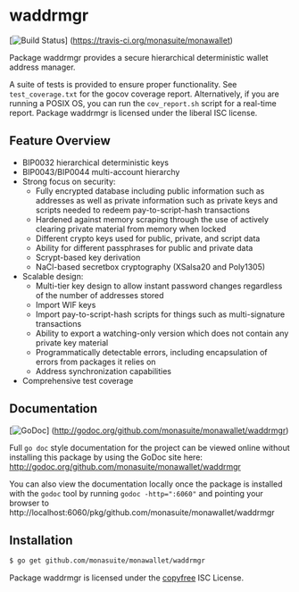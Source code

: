 waddrmgr
========

[![Build Status](https://travis-ci.org/monasuite/monawallet.png?branch=master)]
(https://travis-ci.org/monasuite/monawallet)

Package waddrmgr provides a secure hierarchical deterministic wallet address
manager.

A suite of tests is provided to ensure proper functionality.  See
`test_coverage.txt` for the gocov coverage report.  Alternatively, if you are
running a POSIX OS, you can run the `cov_report.sh` script for a real-time
report.  Package waddrmgr is licensed under the liberal ISC license.

## Feature Overview

- BIP0032 hierarchical deterministic keys
- BIP0043/BIP0044 multi-account hierarchy
- Strong focus on security:
  - Fully encrypted database including public information such as addresses as
    well as private information such as private keys and scripts needed to
    redeem pay-to-script-hash transactions
  - Hardened against memory scraping through the use of actively clearing
    private material from memory when locked
  - Different crypto keys used for public, private, and script data
  - Ability for different passphrases for public and private data
  - Scrypt-based key derivation
  - NaCl-based secretbox cryptography (XSalsa20 and Poly1305)
- Scalable design:
  - Multi-tier key design to allow instant password changes regardless of the
    number of addresses stored
  - Import WIF keys
  - Import pay-to-script-hash scripts for things such as multi-signature
    transactions
  - Ability to export a watching-only version which does not contain any private
    key material
  - Programmatically detectable errors, including encapsulation of errors from
    packages it relies on
  - Address synchronization capabilities
- Comprehensive test coverage

## Documentation

[![GoDoc](https://godoc.org/github.com/monasuite/monawallet/waddrmgr?status.png)]
(http://godoc.org/github.com/monasuite/monawallet/waddrmgr)

Full `go doc` style documentation for the project can be viewed online without
installing this package by using the GoDoc site here:
http://godoc.org/github.com/monasuite/monawallet/waddrmgr

You can also view the documentation locally once the package is installed with
the `godoc` tool by running `godoc -http=":6060"` and pointing your browser to
http://localhost:6060/pkg/github.com/monasuite/monawallet/waddrmgr

## Installation

```bash
$ go get github.com/monasuite/monawallet/waddrmgr
```

Package waddrmgr is licensed under the [copyfree](http://copyfree.org) ISC
License.
